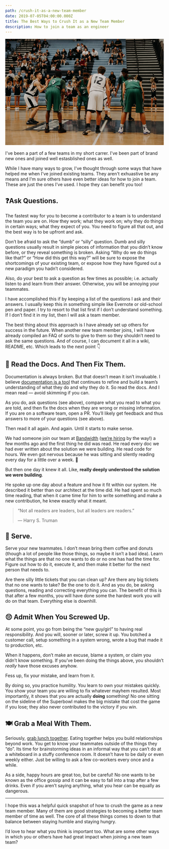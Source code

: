```yaml
---
path: /crush-it-as-a-new-team-member
date: 2019-07-05T04:00:00.000Z
title: The Best Ways to Crush It as a New Team Member
description: How to join a team as an engineer
---
```

![Boy about to shoot a basketball free throw](../assets/1_jjwonhfic9g7q5qnnni0aa.jpeg)

I've been a part of a few teams in my short carrer. I've been part of brand new ones and joined well estasblished ones as well. 

While I have many ways to grow, I've thought through some ways that have helped me when I've joined existing teams. They aren't exhuastive be any means and I'm sure others have even better ideas for how to join a team. These are just the ones I've used. I hope they can benefit you too! 

## ❓Ask Questions.

The fastest way for you to become a contributor to a team is to understand the team you are on. How they work; what they work on; why they do things in certain ways; what they expect of you. You need to figure all that out, and the best way is to be upfront and ask.

Don’t be afraid to ask the “dumb” or “silly” question. Dumb and silly questions usually result in simple pieces of information that you didn’t know before, or they reveal something is broken. Asking “Why do we do things like that?” or “How did this get this way?” will be sure to expose the shortcomings of your existing team, or expose how they have figured out a new paradigm you hadn’t considered.

Also, do your best to ask a question as few times as possible; i.e. actually listen to and learn from their answer. Otherwise, you will be annoying your teammates.

I have accomplished this if by keeping a list of the questions I ask and their answers. I usually keep this in something simple like Evernote or old-school pen and paper. I try to resort to that list first if I don’t understand something. If I don’t find it in my list, then I will ask a team member.

The best thing about this approach is I have already set up others for success in the future. When another new team member joins, I will have already compiled an FAQ of sorts to give to them so they shouldn’t need to ask the same questions. And of course, I can document it all in a wiki, README, etc. Which leads to the next point 👇

## 📖 Read the Docs. And Then Fix Them.

Documentation is always broken. But that doesn’t mean it isn’t invaluable. I believe [documentation is a tool](https://medium.com/@dangoslen/documentation-isnt-a-chore-its-a-tool-ca384db0af8) that continues to refine and build a team’s understanding of what they do and why they do it. So read the docs. And I mean read — avoid skimming if you can.

As you do, ask questions (see above), compare what you read to what you are told, and then fix the docs when they are wrong or missing information. If you are on a software team, open a PR. You’ll likely get feedback and thus answers to more of your questions (see above).

Then read it all again. And again. Until it starts to make sense.

We had someone join our team at [Bandwidth](https://www.bandwidth.com/) ([we’re hiring](https://www.bandwidth.com/careers/) by the way!) a few months ago and the first thing he did was read. He read every doc we had ever written about the solution we were building. He read code for hours. We even got nervous because he was sitting and silently reading every day for a little over a week. 😬

But then one day it knew it all. Like, **really deeply understood the solution we were building**.

He spoke up one day about a feature and how it fit within our system. He described it better than our architect at the time did. He had spent so much time reading, that when it came time for him to write something and make a new contribution, he knew exactly what it meant.

> “Not all readers are leaders, but all leaders are readers.”
>
> — Harry S. Truman

## 🤝 Serve.

Serve your new teammates. I don’t mean bring them coffee and donuts (though a lot of people like those things, so maybe it isn’t a bad idea). Learn what the things are that no one wants to do or no one has had the time for. Figure out how to do it, execute it, and then make it better for the next person that needs to.

Are there silly little tickets that you can clean up? Are there any big tickets that no one wants to take? Be the one to do it. And as you do, be asking questions, reading and correcting everything you can. The benefit of this is that after a few months, you will have done some the hardest work you will do on that team. Everything else is downhill.

## 😔 Admit When You Screwed Up.

At some point, you go from being the “new guy/girl” to having real responsibility. And you will, sooner or later, screw it up. You botched a customer call, setup something in a system wrong, wrote a bug that made it to production, etc.

When it happens, don’t make an excuse, blame a system, or claim you didn’t know something. If you’ve been doing the things above, you shouldn’t *really* have those excuses anyhow.

Fess up, fix your mistake, and learn from it.

By doing so, you practice humility. You learn to own your mistakes quickly. You show your team you are willing to fix whatever mayhem resulted. Most importantly, it shows that you are actually **doing** something! No one sitting on the sideline of the Superbowl makes the big mistake that cost the game if you lose; they also never contributed to the victory if you win.

## 🍽 Grab a Meal With Them.

Seriously, [grab lunch together](https://www.inc.com/jessica-stillman/the-team-that-eats-together-stays-together.html). Eating together helps you build relationships beyond work. You get to know your teammates outside of the things they “do”. Its time for brainstorming ideas in an informal way that you can’t do at a whiteboard in a stuffy conference room. It doesn’t have to be daily or even weekly either. Just be willing to ask a few co-workers every once and a while.

As a side, happy hours are great too, but be careful! No one wants to be known as the office gossip and it can be easy to fall into a trap after a few drinks. Even if you aren’t saying anything, what you hear can be equally as dangerous.

- - -

I hope this was a helpful quick snapshot of how to crush the game as a new team member. Many of them are good strategies to becoming a better team member of time as well. The core of all these things comes to down to that balance between staying humble and staying hungry.

I’d love to hear what you think is important too. What are some other ways in which you or others have had great impact when joining a new team team?